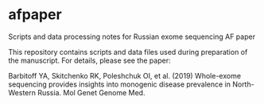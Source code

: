 # afpaper
Scripts and data processing notes for Russian exome sequencing AF paper

This repository contains scripts and data files used during preparation of the manuscript. For details, please see the paper:

Barbitoff YA, Skitchenko RK, Poleshchuk OI, et al. (2019) Whole-exome sequencing provides insights into monogenic disease prevalence in North-Western Russia. Mol Genet Genome Med.
